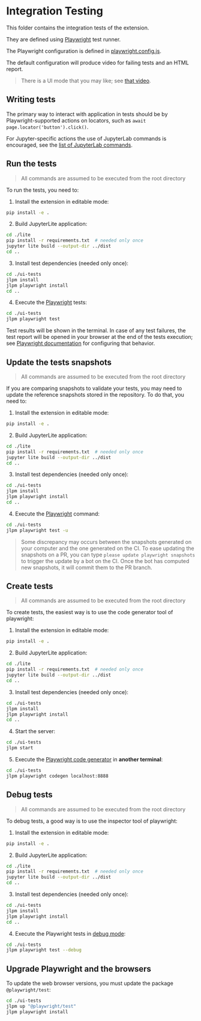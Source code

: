 # Integration Testing

This folder contains the integration tests of the extension.

They are defined using [Playwright](https://playwright.dev/docs/intro) test runner.

The Playwright configuration is defined in [playwright.config.js](./playwright.config.js).

The default configuration will produce video for failing tests and an HTML report.

> There is a UI mode that you may like; see [that video](https://www.youtube.com/watch?v=jF0yA-JLQW0).

## Writing tests

The primary way to interact with application in tests should be by Playwright-supported
actions on locators, such as `await page.locator('button').click()`.

For Jupyter-specific actions the use of JupyterLab commands is encouraged,
see the [list of JupyterLab commands](https://jupyterlab.readthedocs.io/en/stable/user/commands.html#commands-list).

## Run the tests

> All commands are assumed to be executed from the root directory

To run the tests, you need to:

1. Install the extension in editable mode:

```sh
pip install -e .
```

2. Build JupyterLite application:

```sh
cd ./lite
pip install -r requirements.txt  # needed only once
jupyter lite build --output-dir ../dist
cd ..
```

3. Install test dependencies (needed only once):

```sh
cd ./ui-tests
jlpm install
jlpm playwright install
cd ..
```

4. Execute the [Playwright](https://playwright.dev/docs/intro) tests:

```sh
cd ./ui-tests
jlpm playwright test
```

Test results will be shown in the terminal. In case of any test failures, the test report
will be opened in your browser at the end of the tests execution; see
[Playwright documentation](https://playwright.dev/docs/test-reporters#html-reporter)
for configuring that behavior.

## Update the tests snapshots

> All commands are assumed to be executed from the root directory

If you are comparing snapshots to validate your tests, you may need to update
the reference snapshots stored in the repository. To do that, you need to:

1. Install the extension in editable mode:

```sh
pip install -e .
```

2. Build JupyterLite application:

```sh
cd ./lite
pip install -r requirements.txt  # needed only once
jupyter lite build --output-dir ../dist
cd ..
```

3. Install test dependencies (needed only once):

```sh
cd ./ui-tests
jlpm install
jlpm playwright install
cd ..
```

4. Execute the [Playwright](https://playwright.dev/docs/intro) command:

```sh
cd ./ui-tests
jlpm playwright test -u
```

> Some discrepancy may occurs between the snapshots generated on your computer and
> the one generated on the CI. To ease updating the snapshots on a PR, you can
> type `please update playwright snapshots` to trigger the update by a bot on the CI.
> Once the bot has computed new snapshots, it will commit them to the PR branch.

## Create tests

> All commands are assumed to be executed from the root directory

To create tests, the easiest way is to use the code generator tool of playwright:

1. Install the extension in editable mode:

```sh
pip install -e .
```

2. Build JupyterLite application:

```sh
cd ./lite
pip install -r requirements.txt  # needed only once
jupyter lite build --output-dir ../dist
cd ..
```

3. Install test dependencies (needed only once):

```sh
cd ./ui-tests
jlpm install
jlpm playwright install
cd ..
```

4. Start the server:

```sh
cd ./ui-tests
jlpm start
```

5. Execute the [Playwright code generator](https://playwright.dev/docs/codegen) in **another terminal**:

```sh
cd ./ui-tests
jlpm playwright codegen localhost:8888
```

## Debug tests

> All commands are assumed to be executed from the root directory

To debug tests, a good way is to use the inspector tool of playwright:

1. Install the extension in editable mode:

```sh
pip install -e .
```

2. Build JupyterLite application:

```sh
cd ./lite
pip install -r requirements.txt  # needed only once
jupyter lite build --output-dir ../dist
cd ..
```

3. Install test dependencies (needed only once):

```sh
cd ./ui-tests
jlpm install
jlpm playwright install
cd ..
```

4. Execute the Playwright tests in [debug mode](https://playwright.dev/docs/debug):

```sh
cd ./ui-tests
jlpm playwright test --debug
```

## Upgrade Playwright and the browsers

To update the web browser versions, you must update the package `@playwright/test`:

```sh
cd ./ui-tests
jlpm up "@playwright/test"
jlpm playwright install
```
